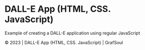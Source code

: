 #  DALL-E App (HTML, CSS. JavaScript)

Example of creating a DALL-E application using regular JavaScript

© 2023 | DALL-E App (HTML, CSS. JavaScript) | GrafSoul